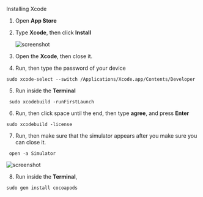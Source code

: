 Installing Xcode



1. Open **App Store**

2. Type **Xcode**, then click **Install**   

   ![screenshot](https://lh5.googleusercontent.com/Ig84xfBPwMJ7rTRcEdd-pfn4m2JvdI6tgogSTjsdnpGLhC4PdCUQY0K5CL9zIOhXEexyZALLmbLw-GzqtZiDgbDkKlGmtRXMM7WdOcyCD705GAPhYJSv9gUdMT5bIaLSh_Vg2I3U)


3. Open the **Xcode**, then close it.

4. Run, then type the password of your device

```shell
sudo xcode-select --switch /Applications/Xcode.app/Contents/Developer
```



5. Run inside the **Terminal** 

```shell
 sudo xcodebuild -runFirstLaunch
```



6. Run, then click space until the end, then type **agree**, and press **Enter**

```shell
sudo xcodebuild -license
```



7. Run, then make sure that the simulator appears after you make sure you can close it.

```shell
 open -a Simulator
```

   ![screenshot](https://lh4.googleusercontent.com/xXqpDPzLGBBIoVuhg3vCBiL9pLRtXr-LvF9qFzBXHdhkSghewM62daxhN-IQ-qROppGY0RaIehGHTb57btdts_iNrWy0WEsj8QlQ3fw9drisfzpKGhR3QV8T5hBkQlg9MirSXFgH)



8.  Run inside the **Terminal**,

```shell
sudo gem install cocoapods
```





